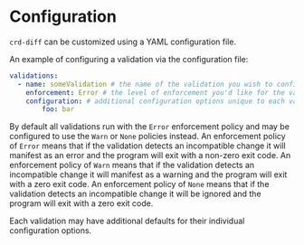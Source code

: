 # Configuration
`crd-diff` can be customized using a YAML configuration file.

An example of configuring a validation via the configuration file:

```yaml
validations:
  - name: someValidation # the name of the validation you wish to configure
    enforcement: Error # the level of enforcement you'd like for the validation. Options are Error, Warn, and None.
    configuration: # additional configuration options unique to each validation.
        foo: bar
```

By default all validations run with the `Error` enforcement policy and may be configured to use the `Warn` or `None` policies instead.
An enforcement policy of `Error` means that if the validation detects an incompatible change it will manifest as an error and the program will exit with a non-zero exit code.
An enforcement policy of `Warn` means that if the validation detects an incompatible change it will manifest as a warning and the program will exit with a zero exit code.
An enforcement policy of `None` means that if the validation detects an incompatible change it will be ignored and the program will exit with a zero exit code.

Each validation may have additional defaults for their individual configuration options.
